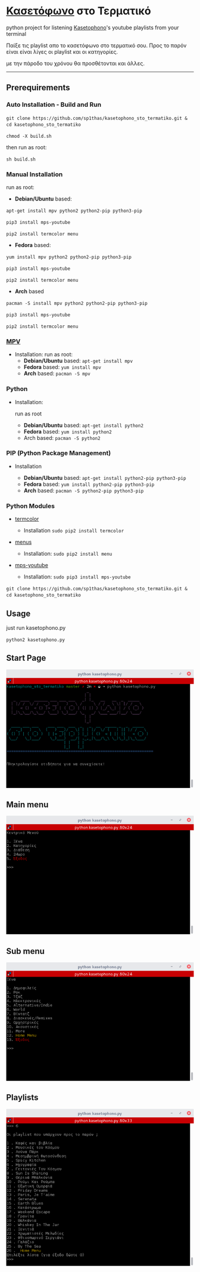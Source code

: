 # [Κασετόφωνο](http://www.kasetophono.com) στο Τερματικό

python project for listening [Kasetophono](http://www.kasetophono.com)'s youtube playlists from your terminal

Παίξε τις playlist απο το κασετόφωνο στο τερματικό σου. Προς το παρόν είναι είναι λίγες οι playlist και οι κατηγορίες.

με την πάροδο του χρόνου θα προσθέτονται και άλλες.

---

## Prerequirements

### Auto Installation - Build and Run

`git clone https://github.com/sp1thas/kasetophono_sto_termatiko.git & cd kasetophono_sto_termatiko`

`chmod -X build.sh`

then run as root:

`sh build.sh`

### Manual Installation

run as root:

* **Debian\/Ubuntu** based:

`apt-get install mpv python2 python2-pip python3-pip`

`pip3 install mps-youtube`

`pip2 install termcolor menu`

* **Fedora** based:

`yum install mpv python2 python2-pip python3-pip`

`pip3 install mps-youtube`

`pip2 install termcolor menu`

* **Arch** based

`pacman -S install mpv python2 python2-pip python3-pip`

`pip3 install mps-youtube`

`pip2 install termcolor menu`

### [MPV](https://mpv.io/)

* Installation:
  run as root:
  * **Debian\/Ubuntu** based:
    `apt-get install mpv`
  * **Fedora** based:
    `yum install mpv`
  * **Arch** based:
    `pacman -S mpv`


### Python

* Installation:

  run as root
  * **Debian\/Ubuntu** based:
    `apt-get install python2`
  * **Fedora** based:
    `yum install python2`
  * Arch based:
    `pacman -S python2`


### PIP \(Python Package Management\)

* Installation

  * **Debian\/Ubuntu** based:
    `apt-get install python2-pip python3-pip`
  * **Fedora** based:
    `yum install python2-pip python3-pip`
  * **Arch** based:
    `pacman -S python2-pip python3-pip`


### Python Modules

* [termcolor](https://pypi.python.org/pypi/termcolor)

  * Installation
    `sudo pip2 install termcolor`


* [menus](https://pypi.python.org/pypi/Menus)

  * Installation:
    `sudo pip2 install menu`


* [mps-youtube](https://github.com/mps-youtube/)

  * Installation:
    `sudo pip3 install mps-youtube`


`git clone https://github.com/sp1thas/kasetophono_sto_termatiko.git & cd kasetophono_sto_termatiko`

## Usage

just run kasetophono.py

`python2 kasetophono.py`

## Start Page

![](/assets/python-start.png)

## Main menu

![](/assets/python-main.png)

## Sub menu

![](/assets/python-submenu.png)

## Playlists

![](/assets/python-playlist.png)

